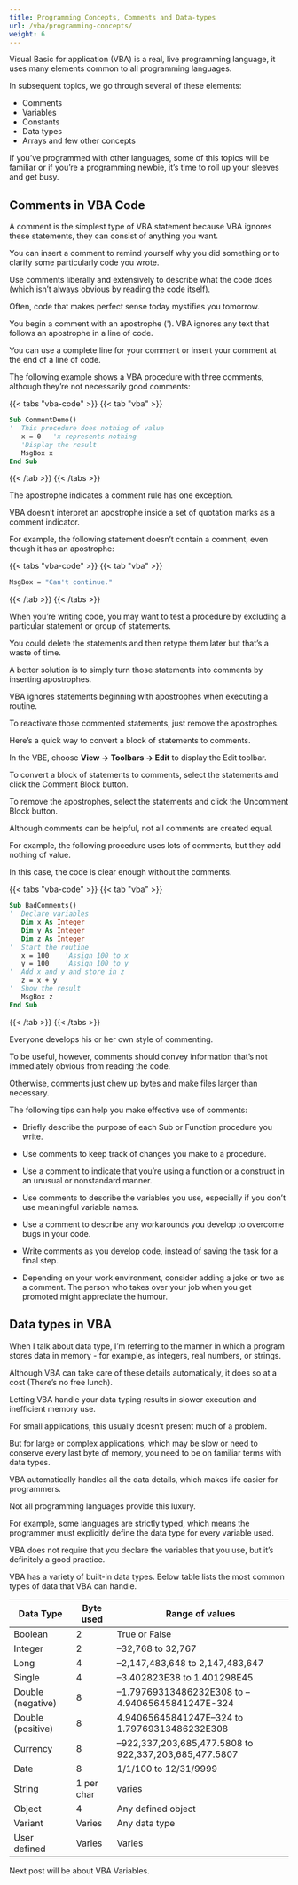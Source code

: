 ```yaml
---
title: Programming Concepts, Comments and Data-types
url: /vba/programming-concepts/
weight: 6
---
```


Visual Basic for application (VBA) is a real, live programming language, it uses many elements common to all programming languages.

In subsequent topics, we go through several of these elements:

* Comments
* Variables
* Constants
* Data types
* Arrays and few other concepts

If you’ve programmed with other languages, some of this topics will be familiar or if you’re a programming newbie, it’s time to roll up your sleeves and get busy.

## Comments in VBA Code

A comment is the simplest type of VBA statement because VBA ignores these statements, they can consist of anything you want.

You can insert a comment to remind yourself why you did something or to clarify some particularly code you wrote.

Use comments liberally and extensively to describe what the code does (which isn’t always obvious by reading the code itself).

Often, code that makes perfect sense today mystifies you tomorrow.

You begin a comment with an apostrophe ('). VBA ignores any text that follows an apostrophe in a line of code.

You can use a complete line for your comment or insert your comment at the end of a line of code.

The following example shows a VBA procedure with three comments, although they’re not necessarily good comments:

{{< tabs "vba-code" >}}
{{< tab "vba" >}}

```vb {lineNos=true lineNoStart=1}
Sub CommentDemo()
'  This procedure does nothing of value
   x = 0   'x represents nothing
   'Display the result
   MsgBox x
End Sub
```

{{< /tab >}}
{{< /tabs >}}

The apostrophe indicates a comment rule has one exception.

VBA doesn’t interpret an apostrophe inside a set of quotation marks as a comment indicator.

For example, the following statement doesn’t contain a comment, even though it has an apostrophe:

{{< tabs "vba-code" >}}
{{< tab "vba" >}}

```vb {lineNos=true lineNoStart=1}
MsgBox = "Can't continue."
```

{{< /tab >}}
{{< /tabs >}}

When you’re writing code, you may want to test a procedure by excluding a particular statement or group of statements.

You could delete the statements and then retype them later but that’s a waste of time.

A better solution is to simply turn those statements into comments by inserting apostrophes.

VBA ignores statements beginning with apostrophes when executing a routine.

To reactivate those commented statements, just remove the apostrophes.

Here’s a quick way to convert a block of statements to comments.

In the VBE, choose **View -> Toolbars -> Edit** to display the Edit toolbar.

To convert a block of statements to comments, select the statements and click the Comment Block button.

To remove the apostrophes, select the statements and click the Uncomment Block button.

Although comments can be helpful, not all comments are created equal.

For example, the following procedure uses lots of comments, but they add nothing of value.

In this case, the code is clear enough without the comments.

{{< tabs "vba-code" >}}
{{< tab "vba" >}}

```vb {lineNos=true lineNoStart=1}
Sub BadComments()
'  Declare variables
   Dim x As Integer
   Dim y As Integer
   Dim z As Integer
'  Start the routine
   x = 100    'Assign 100 to x
   y = 100    'Assign 100 to y
'  Add x and y and store in z
   z = x + y
'  Show the result
   MsgBox z
End Sub
```

{{< /tab >}}
{{< /tabs >}}

Everyone develops his or her own style of commenting.

To be useful, however, comments should convey information that’s not immediately obvious from reading the code.

Otherwise, comments just chew up bytes and make files larger than necessary.

The following tips can help you make effective use of comments:

* Briefly describe the purpose of each Sub or Function procedure you write.

* Use comments to keep track of changes you make to a procedure.

* Use a comment to indicate that you’re using a function or a construct in an unusual or nonstandard manner.

* Use comments to describe the variables you use, especially if you don’t use meaningful variable names.

* Use a comment to describe any workarounds you develop to overcome bugs in your code.

* Write comments as you develop code, instead of saving the task for a final step.

* Depending on your work environment, consider adding a joke or two as a comment. The person who takes over your job when you get promoted might appreciate the humour.

## Data types in VBA

When I talk about data type, I’m referring to the manner in which a program stores data in memory - for example, as integers, real numbers, or strings.

Although VBA can take care of these details automatically, it does so at a cost (There’s no free lunch).

Letting VBA handle your data typing results in slower execution and inefficient memory use.

For small applications, this usually doesn’t present much of a problem.

But for large or complex applications, which may be slow or need to conserve every last byte of memory, you need to be on familiar terms with data types.

VBA automatically handles all the data details, which makes life easier for programmers.

Not all programming languages provide this luxury.

For example, some languages are strictly typed, which means the programmer must explicitly define the data type for every variable used.

VBA does not require that you declare the variables that you use, but it’s definitely a good practice.

VBA has a variety of built-in data types. Below table lists the most common types of data that VBA can handle.

| Data Type | Byte used | Range of values |
|---|---|---|
| Boolean | 2 | True or False |
| Integer | 2 | –32,768 to 32,767 |
| Long | 4 | –2,147,483,648 to 2,147,483,647 |
| Single | 4 | –3.402823E38 to 1.401298E45 |
| Double (negative) | 8 | –1.79769313486232E308 to –4.94065645841247E-324 |
| Double (positive) | 8 | 4.94065645841247E–324 to 1.79769313486232E308 |
| Currency | 8 | –922,337,203,685,477.5808 to 922,337,203,685,477.5807 |
| Date | 8 | 1/1/100 to 12/31/9999 |
| String | 1 per char | varies |
| Object | 4 | Any defined object |
| Variant | Varies | Any data type |
| User defined | Varies | Varies |

Next post will be about VBA Variables.
